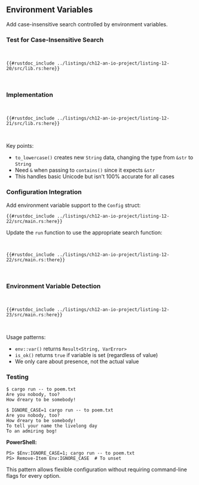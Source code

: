 ## Environment Variables

Add case-insensitive search controlled by environment variables.

### Test for Case-Insensitive Search

<Listing number="12-20" file-name="src/lib.rs" caption="Adding test for case-insensitive functionality">

```rust,ignore,does_not_compile
{{#rustdoc_include ../listings/ch12-an-io-project/listing-12-20/src/lib.rs:here}}
```

</Listing>

### Implementation

<Listing number="12-21" file-name="src/lib.rs" caption="Case-insensitive search function">

```rust,noplayground
{{#rustdoc_include ../listings/ch12-an-io-project/listing-12-21/src/lib.rs:here}}
```

</Listing>

Key points:
- `to_lowercase()` creates new `String` data, changing the type from `&str` to `String`
- Need `&` when passing to `contains()` since it expects `&str`
- This handles basic Unicode but isn't 100% accurate for all cases

### Configuration Integration

Add environment variable support to the `Config` struct:

```rust,ignore,does_not_compile
{{#rustdoc_include ../listings/ch12-an-io-project/listing-12-22/src/main.rs:here}}
```

Update the `run` function to use the appropriate search function:

<Listing number="12-22" file-name="src/main.rs" caption="Conditional search based on configuration">

```rust,ignore,does_not_compile
{{#rustdoc_include ../listings/ch12-an-io-project/listing-12-22/src/main.rs:there}}
```

</Listing>

### Environment Variable Detection

<Listing number="12-23" file-name="src/main.rs" caption="Checking for `IGNORE_CASE` environment variable">

```rust,ignore,noplayground
{{#rustdoc_include ../listings/ch12-an-io-project/listing-12-23/src/main.rs:here}}
```

</Listing>

Usage patterns:
- `env::var()` returns `Result<String, VarError>`
- `is_ok()` returns `true` if variable is set (regardless of value)
- We only care about presence, not the actual value

### Testing

```console
$ cargo run -- to poem.txt
Are you nobody, too?
How dreary to be somebody!
```

```console
$ IGNORE_CASE=1 cargo run -- to poem.txt
Are you nobody, too?
How dreary to be somebody!
To tell your name the livelong day
To an admiring bog!
```

**PowerShell:**
```console
PS> $Env:IGNORE_CASE=1; cargo run -- to poem.txt
PS> Remove-Item Env:IGNORE_CASE  # To unset
```

This pattern allows flexible configuration without requiring command-line flags for every option.
